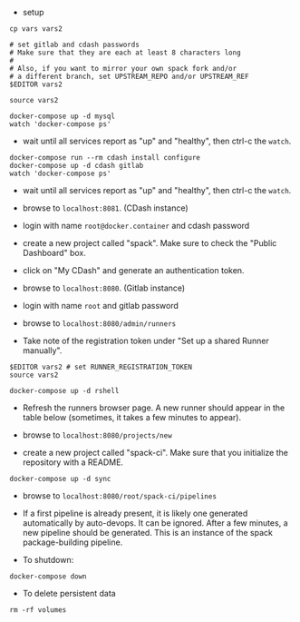 
 - setup

```
cp vars vars2

# set gitlab and cdash passwords
# Make sure that they are each at least 8 characters long
#
# Also, if you want to mirror your own spack fork and/or
# a different branch, set UPSTREAM_REPO and/or UPSTREAM_REF
$EDITOR vars2

source vars2
```

```
docker-compose up -d mysql
watch 'docker-compose ps'
```

 - wait until all services report as "up" and "healthy", then ctrl-c the
   `watch`.

```
docker-compose run --rm cdash install configure
docker-compose up -d cdash gitlab
watch 'docker-compose ps'
```

 - wait until all services report as "up" and "healthy", then ctrl-c the
   `watch`.

 - browse to `localhost:8081`. (CDash instance)
 - login with name `root@docker.container` and cdash password
 - create a new project called "spack". Make sure to check the "Public Dashboard" box.
 - click on "My CDash" and generate an authentication token.

 - browse to `localhost:8080`. (Gitlab instance)
 - login with name `root` and gitlab password
 - browse to `localhost:8080/admin/runners`
 - Take note of the registration token under "Set up a shared Runner manually".

```
$EDITOR vars2 # set RUNNER_REGISTRATION_TOKEN
source vars2

docker-compose up -d rshell
```

 - Refresh the runners browser page.  A new runner should appear in the table
   below (sometimes, it takes a few minutes to appear).

 - browse to `localhost:8080/projects/new`
 - create a new project called "spack-ci".  Make sure that you initialize the
   repository with a README.

```
docker-compose up -d sync
```

 - browse to `localhost:8080/root/spack-ci/pipelines`

 - If a first pipeline is already present, it is likely one generated
   automatically by auto-devops.  It can be ignored.  After a few minutes, a new
   pipeline should be generated.  This is an instance of the spack
   package-building pipeline.

 - To shutdown:

```
docker-compose down
```

 - To delete persistent data

```
rm -rf volumes
```
